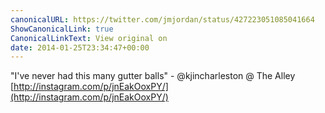 ```yaml
---
canonicalURL: https://twitter.com/jmjordan/status/427223051085041664
ShowCanonicalLink: true
CanonicalLinkText: View original on
date: 2014-01-25T23:34:47+00:00
---
```

"I've never had this many gutter balls" - @kjincharleston @ The Alley [http://instagram.com/p/jnEakOoxPY/](http://instagram.com/p/jnEakOoxPY/)
